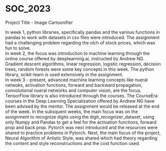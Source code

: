 # SOC_2023

Project Title - Image Cartoonifier

In week 1, python libraries, specifically pandas and the various functions in pandas to work with datasets in csv files were introduced. The assignment had a challenging problem regarding the olch of stock prices, which was fun to solve.                                                
In week 2, the focus was introduction to machine learning through the online course offered by deeplearning.ai, instructed by Andrew NG. Gradient descent algorithms, linear regression, logistic regression, decision trees, random forests were some key concepts in this week. The python library, scikit-learn is used extensively in the assignment.                 
In week 3 - present, advanced machine learning concepts like nueral netwoks, activation functions, forward and backward propagation, convolutional nueral networks and computer vision, are the focus. TensorFlow library is also introduced through the courses. The CourseEra courses in the Deep Learning Specialization offered by Andrew NG have been advised by the mentor. The assignment would be released at the end of the week.
In the subsquent weeks, the main focus was on the assignment to recognize digits using the digit_recognizer_dataset, using only Numpy and Pandas to get a feel for the activation functions, forward prop and back prop.
Pytorch was next introduced and the resources were shared to practice problems in Pytorch.
Next, the main focus of the project, Neural Algorithm of Artistic Style, was shared which had theory regarding the content and style reconstructions and the cost function used.
